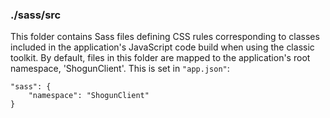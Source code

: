 ### ./sass/src

This folder contains Sass files defining CSS rules corresponding to classes
included in the application's JavaScript code build when using the classic toolkit.
By default, files in this folder are mapped to the application's root namespace, 'ShogunClient'.
This is set in `"app.json"`:

    "sass": {
        "namespace": "ShogunClient"
    }